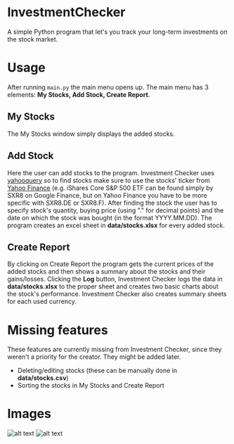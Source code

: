 # InvestmentChecker
A simple Python program that let's you track your long-term investments on the stock market.

# Usage
After running `main.py` the main menu opens up. The main menu has 3 elements: __My Stocks, Add Stock, Create Report__.

## My Stocks
The My Stocks window simply displays the added stocks.

## Add Stock
Here the user can add stocks to the program. Investment Checker uses [yahooquery](https://pypi.org/project/yahooquery/) so to find stocks make sure to use the stocks' ticker
from [Yahoo Finance](finance.yahoo.com) (e.g. iShares Core S&P 500 ETF can be found simply by SXR8 on Google Finance, but on Yahoo Finance you have to be more specific 
with SXR8.DE or SXR8.F). After finding the stock the user has to specify stock's quantity, buying price (using "." for decimal points) and the date on which the stock was bought (in the format YYYY.MM.DD). 
The program creates an excel sheet in __data/stocks.xlsx__ for every added stock.

## Create Report
By clicking on Create Report the program gets the current prices of the added stocks and then shows a summary about the stocks and their gains/losses. Clicking the __Log__ button, 
Investment Checker logs the data in __data/stocks.xlsx__ to the proper sheet and creates two basic charts about the stock's performance. Investment Checker also creates summary
sheets for each used currency.

# Missing features
These features are currently missing from Investment Checker, since they weren't a priority for the creator. They might be added later.
- Deleting/editing stocks (these can be manually done in __data/stocks.csv__)
- Sorting the stocks in My Stocks and Create Report

# Images
![alt text](https://i.imgur.com/aCBUOA5.png, "Create Report")
![alt text](https://i.imgur.com/pBpgFqh.png, "Example of excel sheet")
